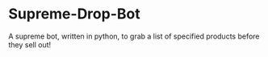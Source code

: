 # Supreme-Drop-Bot
A supreme bot, written in python, to grab a list of specified products before they sell out!
